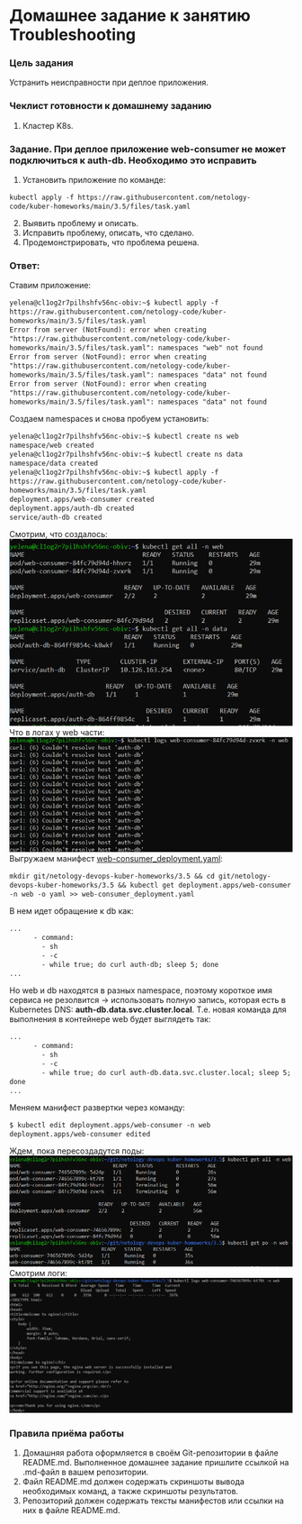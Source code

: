 # Домашнее задание к занятию Troubleshooting

### Цель задания

Устранить неисправности при деплое приложения.

### Чеклист готовности к домашнему заданию

1. Кластер K8s.

### Задание. При деплое приложение web-consumer не может подключиться к auth-db. Необходимо это исправить

1. Установить приложение по команде:
```shell
kubectl apply -f https://raw.githubusercontent.com/netology-code/kuber-homeworks/main/3.5/files/task.yaml
```
2. Выявить проблему и описать.
3. Исправить проблему, описать, что сделано.
4. Продемонстрировать, что проблема решена.

### Ответ:
Ставим приложение:
```
yelena@cl1og2r7pilhshfv56nc-obiv:~$ kubectl apply -f https://raw.githubusercontent.com/netology-code/kuber-homeworks/main/3.5/files/task.yaml
Error from server (NotFound): error when creating "https://raw.githubusercontent.com/netology-code/kuber-homeworks/main/3.5/files/task.yaml": namespaces "web" not found
Error from server (NotFound): error when creating "https://raw.githubusercontent.com/netology-code/kuber-homeworks/main/3.5/files/task.yaml": namespaces "data" not found
Error from server (NotFound): error when creating "https://raw.githubusercontent.com/netology-code/kuber-homeworks/main/3.5/files/task.yaml": namespaces "data" not found
```
Создаем namespaces и снова пробуем установить:
```
yelena@cl1og2r7pilhshfv56nc-obiv:~$ kubectl create ns web
namespace/web created
yelena@cl1og2r7pilhshfv56nc-obiv:~$ kubectl create ns data
namespace/data created
yelena@cl1og2r7pilhshfv56nc-obiv:~$ kubectl apply -f https://raw.githubusercontent.com/netology-code/kuber-homeworks/main/3.5/files/task.yaml
deployment.apps/web-consumer created
deployment.apps/auth-db created
service/auth-db created
```
Смотрим, что создалось: <br />
![app_components.PNG](./app_components.PNG)<br />
Что в логах у web части:<br />
![web_logs.PNG](./web_logs.PNG)<br />
Выгружаем манифест [web-consumer_deployment.yaml](./web-consumer_deployment.yaml): 
```
mkdir git/netology-devops-kuber-homeworks/3.5 && cd git/netology-devops-kuber-homeworks/3.5 && kubectl get deployment.apps/web-consumer -n web -o yaml >> web-consumer_deployment.yaml
```
В нем идет обращение к db как:
```
...
      - command:
        - sh
        - -c
        - while true; do curl auth-db; sleep 5; done
...        
```
Но web и db находятся в разных namespace, поэтому короткое имя сервиса не резолвится -> использовать полную запись, которая есть в Kubernetes DNS: **auth-db.data.svc.cluster.local**. Т.е. новая команда для выполнения в контейнере web будет выглядеть так:
```
...
      - command:
        - sh
        - -c
        - while true; do curl auth-db.data.svc.cluster.local; sleep 5; done
...        
```
Меняем манифест развертки через команду:
```
$ kubectl edit deployment.apps/web-consumer -n web
deployment.apps/web-consumer edited
```
Ждем, пока пересоздадутся поды:<br />
![new_pods.PNG](./new_pods.PNG)<br />
Смотрим логи:<br />
![working_app.PNG](./working_app.PNG)<br />

### Правила приёма работы

1. Домашняя работа оформляется в своём Git-репозитории в файле README.md. Выполненное домашнее задание пришлите ссылкой на .md-файл в вашем репозитории.
2. Файл README.md должен содержать скриншоты вывода необходимых команд, а также скриншоты результатов.
3. Репозиторий должен содержать тексты манифестов или ссылки на них в файле README.md.
